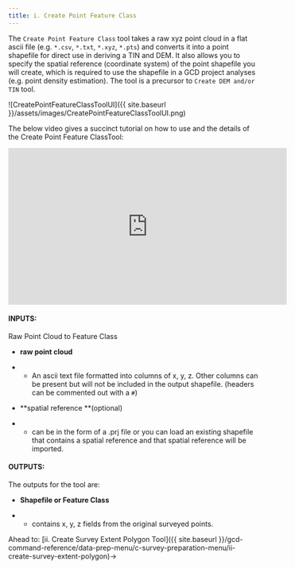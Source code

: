 ```yaml
---
title: i. Create Point Feature Class
---
```


The `Create Point Feature Class` tool takes a raw xyz point cloud in a flat ascii file (e.g. `*.csv`, `*.txt`, `*.xyz`, `*.pts`) and converts it into a point shapefile for direct use in deriving a TIN and DEM. It also allows you to specify the spatial reference (coordinate system) of the point shapefile you will create, which is required to use the shapefile in a GCD project analyses (e.g. point density estimation). The tool is a precursor to `Create DEM and/or TIN` tool.

![CreatePointFeatureClassToolUI]({{ site.baseurl }}/assets/images/CreatePointFeatureClassToolUI.png)

The below video gives a succinct tutorial on how to use and the details of the Create Point Feature ClassTool:

<iframe width="560" height="315" src="https://www.youtube.com/embed/5e6e9j4v5Fc" frameborder="0" gesture="media" allow="encrypted-media" allowfullscreen></iframe>

#### INPUTS:

Raw Point Cloud to Feature Class 

- **raw point cloud**

- - An ascii text file formatted into columns of x, y, z. Other columns can be present but will not be included in the output shapefile. (headers can be commented out with a `#`)

- **spatial reference **(optional)

- - can be in the form of a .prj file or you can load an existing shapefile that contains a spatial reference and that spatial reference will be imported.

#### OUTPUTS:

The outputs for the tool are:

- **Shapefile or Feature Class**

- - contains x, y, z fields from the original surveyed points.

Ahead to: [ii. Create Survey Extent Polygon Tool]({{ site.baseurl }}/gcd-command-reference/data-prep-menu/c-survey-preparation-menu/ii-create-survey-extent-polygon)→